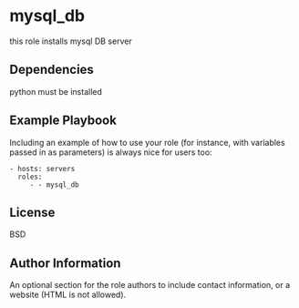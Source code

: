 mysql_db
=========

this role installs mysql DB server

Dependencies
------------

python must be installed

Example Playbook
----------------

Including an example of how to use your role (for instance, with variables passed in as parameters) is always nice for users too:

    - hosts: servers
      roles:
         - - mysql_db

License
-------

BSD

Author Information
------------------

An optional section for the role authors to include contact information, or a website (HTML is not allowed).
